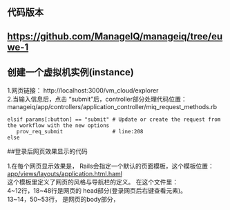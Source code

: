 ## **代码版本**   
https://github.com/ManageIQ/manageiq/tree/euwe-1       
-----

## **创建一个虚拟机实例(instance)** 

1.网页链接： http://localhost:3000/vm_cloud/explorer    
2.当输入信息后，点击 “submit”后，controller部分处理代码位置：   manageiq/app/controllers/application_controller/miq_request_methods.rb     
```
elsif params[:button] == "submit" # Update or create the request from the workflow with the new options
   prov_req_submit                # line:208
else
```      

##登录后网页效果显示的代码    

1.在每个网页显示效果是， Rails会指定一个默认的页面模板，这个模板位置：          
[app/views/layouts/application.html.haml](https://github.com/ManageIQ/manageiq/blob/euwe-1/app/views/layouts/application.html.haml)       
这个模板里定义了网页的风格与导航栏的定义。
在这个文件里：    
4~12行，18~48行是网页的 head部分(登录网页后右键查看元素)。      
13~14，50~53行， 是网页的body部分，